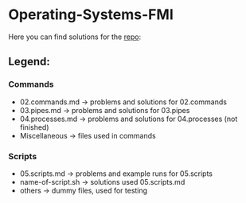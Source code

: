# Operating-Systems-FMI

Here you can find solutions for the [repo](https://github.com/avelin/fmi-os/tree/master/exercises): 

## Legend:

### Commands
- 02.commands.md -> problems and solutions for 02.commands
- 03.pipes.md -> problems and solutions for 03.pipes
- 04.processes.md -> problems and solutions for 04.processes (not finished)
- Miscellaneous -> files used in commands

### Scripts
- 05.scripts.md -> problems and example runs for 05.scripts
- name-of-script.sh -> solutions used 05.scripts.md 
- others -> dummy files, used for testing